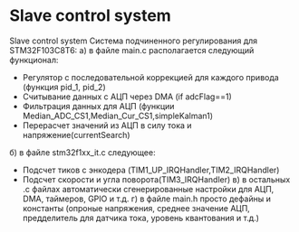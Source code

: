 # Slave control system
 Slave control system
Система подчиненного регулирования для STM32F103C8T6:
а) в файле main.c располагается следующий функционал:
- Регулятор с последовательной коррекцией для каждого привода (функция pid_1, pid_2)
- Считывание данных с АЦП через DMA (if adcFlag==1)
- Фильтрация данных для АЦП (функции Median_ADC_CS1,Median_Cur_CS1,simpleKalman1)
- Перерасчет значений из АЦП в силу тока и напряжение(currentSearch)

б) в файле stm32f1xx_it.c следующее:
- Подсчет тиков с энкодера (TIM1_UP_IRQHandler,TIM2_IRQHandler)
- Подсчет скорости и угла поворота(TIM3_IRQHandler)
в) в остальных .c файлах автоматически сгенерированные настройки для АЦП, DMA, таймеров, GPIO и т.д.
г) в файле main.h просто дефайны и константы (опроные напряжения, среднее значение АЦП, предделитель для датчика тока,
уровень квантования и т.д.)
